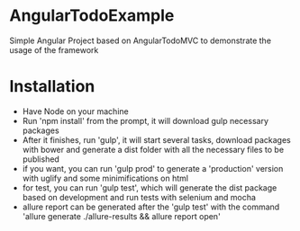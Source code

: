 # AngularTodoExample
Simple Angular Project based on AngularTodoMVC to demonstrate the usage of the framework


# Installation
- Have Node on your machine
- Run 'npm install' from the prompt, it will download gulp necessary packages
- After it finishes, run 'gulp', it will start several tasks, download packages with bower and generate a dist folder with all the necessary files to be published
- if you want, you can run 'gulp prod' to generate a 'production' version with uglify and some minimifications on html
- for test, you can run 'gulp test', which will generate the dist package based on development and run tests with selenium and mocha
- allure report can be generated after the 'gulp test' with the command 'allure generate ./allure-results && allure report open'